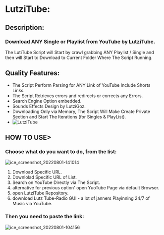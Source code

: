# LutziTube:
## Description:
### Download ANY Single or Playlist from YouTube by LutziTube.
The LutiTube Script will Start by crawl grabbing ANY Playlist / Single and then will Start to Download to Current Folder Where The Script Running.

## Quality Features:
* The Script Perform Parsing for ANY Link of YouTube Include Shorts Links.
* The Script Retrieves errors and redirects or corrects any Errors.
* Search Engine Option embedded.
* Sounds Effects Design by LutziGoz.
* Downloading Only via Memory, The Script Will Make Create Private Section and Start The Iterations (for Singles & PlayList).
* ![LutziTube](https://user-images.githubusercontent.com/45577616/182126852-db903747-6012-423f-85b0-0d6fec00d551.gif)


## HOW TO USE>
### Choose what do you want to do, from the list:
![ice_screenshot_20220801-141014](https://user-images.githubusercontent.com/45577616/182135702-2eb30172-f7fa-4ae1-aafe-6695c64751a3.png)

1. Download Specific URL.
2. Downlolad Specific URL of List.
3. Search on YouTube Directly via The Script.
4. alternative for previous option' open YuoTube Page via default Browser.
5. open LutziTube Repository.
6. download Lutz Tube-Radio GUI - a lot of janners Playinning 24/7 of Music via YouTube.
### Then you need to paste the link:
![ice_screenshot_20220801-104156](https://user-images.githubusercontent.com/45577616/182098424-3e84d1e3-8276-44a5-863d-81d4c137ebcf.png)

